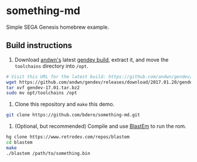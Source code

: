 # something-md
Simple SEGA Genesis homebrew example.

## Build instructions

1. Download [andwn's](https://github.com/andwn) latest [gendev build](https://github.com/andwn/gendev/releases),
  extract it, and move the `toolchains` directory into `/opt`.

  ```sh
  # Visit this URL for the latest build: https://github.com/andwn/gendev/releases
  wget https://github.com/andwn/gendev/releases/download/2017.01.20/gendev-17.01.tar.bz2
  tar xvf gendev-17.01.tar.bz2
  sudo mv opt/toolchains /opt
  ```

1. Clone this repository and `make` this demo.

  ```sh
  git clone https://github.com/bdero/something-md.git
  ```

1. (Optional, but recommended) Compile and use [BlastEm](https://www.retrodev.com/blastem/) to run the rom.

  ```sh
  hg clone https://www.retrodev.com/repos/blastem
  cd blastem
  make
  ./blastem /path/to/something.bin
  ```
